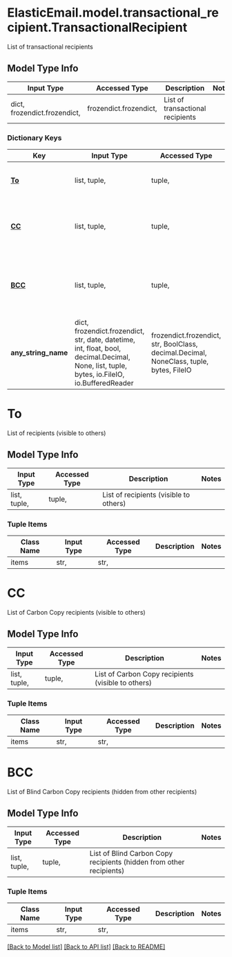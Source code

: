 # ElasticEmail.model.transactional_recipient.TransactionalRecipient

List of transactional recipients

## Model Type Info
Input Type | Accessed Type | Description | Notes
------------ | ------------- | ------------- | -------------
dict, frozendict.frozendict,  | frozendict.frozendict,  | List of transactional recipients | 

### Dictionary Keys
Key | Input Type | Accessed Type | Description | Notes
------------ | ------------- | ------------- | ------------- | -------------
**[To](#To)** | list, tuple,  | tuple,  | List of recipients (visible to others) | 
**[CC](#CC)** | list, tuple,  | tuple,  | List of Carbon Copy recipients (visible to others) | [optional] 
**[BCC](#BCC)** | list, tuple,  | tuple,  | List of Blind Carbon Copy recipients (hidden from other recipients) | [optional] 
**any_string_name** | dict, frozendict.frozendict, str, date, datetime, int, float, bool, decimal.Decimal, None, list, tuple, bytes, io.FileIO, io.BufferedReader | frozendict.frozendict, str, BoolClass, decimal.Decimal, NoneClass, tuple, bytes, FileIO | any string name can be used but the value must be the correct type | [optional]

# To

List of recipients (visible to others)

## Model Type Info
Input Type | Accessed Type | Description | Notes
------------ | ------------- | ------------- | -------------
list, tuple,  | tuple,  | List of recipients (visible to others) | 

### Tuple Items
Class Name | Input Type | Accessed Type | Description | Notes
------------- | ------------- | ------------- | ------------- | -------------
items | str,  | str,  |  | 

# CC

List of Carbon Copy recipients (visible to others)

## Model Type Info
Input Type | Accessed Type | Description | Notes
------------ | ------------- | ------------- | -------------
list, tuple,  | tuple,  | List of Carbon Copy recipients (visible to others) | 

### Tuple Items
Class Name | Input Type | Accessed Type | Description | Notes
------------- | ------------- | ------------- | ------------- | -------------
items | str,  | str,  |  | 

# BCC

List of Blind Carbon Copy recipients (hidden from other recipients)

## Model Type Info
Input Type | Accessed Type | Description | Notes
------------ | ------------- | ------------- | -------------
list, tuple,  | tuple,  | List of Blind Carbon Copy recipients (hidden from other recipients) | 

### Tuple Items
Class Name | Input Type | Accessed Type | Description | Notes
------------- | ------------- | ------------- | ------------- | -------------
items | str,  | str,  |  | 

[[Back to Model list]](../../README.md#documentation-for-models) [[Back to API list]](../../README.md#documentation-for-api-endpoints) [[Back to README]](../../README.md)

